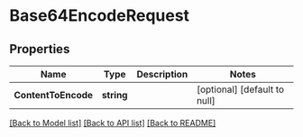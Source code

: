 # Base64EncodeRequest

## Properties
Name | Type | Description | Notes
------------ | ------------- | ------------- | -------------
**ContentToEncode** | **string** |  | [optional] [default to null]

[[Back to Model list]](../README.md#documentation-for-models) [[Back to API list]](../README.md#documentation-for-api-endpoints) [[Back to README]](../README.md)


